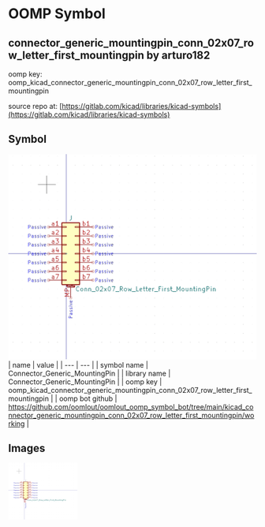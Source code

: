 # OOMP Symbol  
## connector_generic_mountingpin_conn_02x07_row_letter_first_mountingpin  by arturo182  
  
oomp key: oomp_kicad_connector_generic_mountingpin_conn_02x07_row_letter_first_mountingpin  
  
source repo at: [https://gitlab.com/kicad/libraries/kicad-symbols](https://gitlab.com/kicad/libraries/kicad-symbols)  
## Symbol  
  
[![working.png](working_600.png)](working.png)  
| name | value | 
| --- | --- | 
| symbol name | Connector_Generic_MountingPin | 
| library name | Connector_Generic_MountingPin | 
| oomp key | oomp_kicad_connector_generic_mountingpin_conn_02x07_row_letter_first_mountingpin | 
| oomp bot github | https://github.com/oomlout/oomlout_oomp_symbol_bot/tree/main/kicad_connector_generic_mountingpin_conn_02x07_row_letter_first_mountingpin/working | 
## Images  
  
[![working.png](working_140.png)](working.png)  
